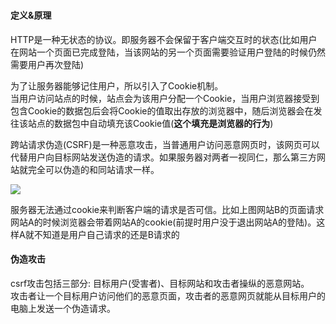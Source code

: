 #
#### 定义&原理
HTTP是一种无状态的协议。即服务器不会保留于客户端交互时的状态(比如用户在网站一个页面已完成登陆，当该网站的另一个页面需要验证用户登陆的时候仍然需要用户再次登陆)  

为了让服务器能够记住用户，所以引入了Cookie机制。  
当用户访问站点的时候，站点会为该用户分配一个Cookie，当用户浏览器接受到包含Cookie的数据包后会将Cookie的值取出存放的浏览器中，随后浏览器会在发往该站点的数据包中自动填充该Cookie值(**这个填充是浏览器的行为**)  



跨站请求伪造(CSRF)是一种恶意攻击，当普通用户访问恶意网页时，该网页可以代替用户向目标网站发送伪造的请求。如果服务器对两者一视同仁，那么第三方网站就完全可以伪造的和同站请求一样。  

![](/web-security/img/csrf-1.png)

服务器无法通过cookie来判断客户端的请求是否可信。比如上图网站B的页面请求网站A的时候浏览器会带着网站A的cookie(前提时用户没于退出网站A的登陆)。这样A就不知道是用户自己请求的还是B请求的  


#### 伪造攻击
csrf攻击包括三部分: 目标用户(受害者)、目标网站和攻击者操纵的恶意网站。  
攻击者让一个目标用户访问他们的恶意页面，攻击者的恶意网页就能从目标用户的电脑上发送一个伪造请求。  

